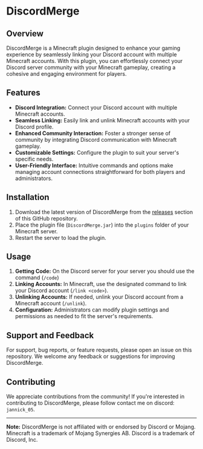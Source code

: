 # DiscordMerge

## Overview
DiscordMerge is a Minecraft plugin designed to enhance your gaming experience by seamlessly linking your Discord account with multiple Minecraft accounts. With this plugin, you can effortlessly connect your Discord server community with your Minecraft gameplay, creating a cohesive and engaging environment for players.

## Features
- **Discord Integration:** Connect your Discord account with multiple Minecraft accounts.
- **Seamless Linking:** Easily link and unlink Minecraft accounts with your Discord profile.
- **Enhanced Community Interaction:** Foster a stronger sense of community by integrating Discord communication with Minecraft gameplay.
- **Customizable Settings:** Configure the plugin to suit your server's specific needs.
- **User-Friendly Interface:** Intuitive commands and options make managing account connections straightforward for both players and administrators.

## Installation
1. Download the latest version of DiscordMerge from the [releases](https://github.com/Jannick05/DiscordMerge/releases) section of this GitHub repository.
2. Place the plugin file (`DiscordMerge.jar`) into the `plugins` folder of your Minecraft server.
3. Restart the server to load the plugin.

## Usage
1. **Getting Code:** On the Discord server for your server you should use the command (`/code`)
2. **Linking Accounts:** In Minecraft, use the designated command to link your Discord account (`/link <code>`).
3. **Unlinking Accounts:** If needed, unlink your Discord account from a Minecraft account (`/unlink`).
4. **Configuration:** Administrators can modify plugin settings and permissions as needed to fit the server's requirements.

## Support and Feedback
For support, bug reports, or feature requests, please open an issue on this repository. We welcome any feedback or suggestions for improving DiscordMerge.

## Contributing
We appreciate contributions from the community! If you're interested in contributing to DiscordMerge, please follow contact me on discord: `jannick_05`.

---

**Note:** DiscordMerge is not affiliated with or endorsed by Discord or Mojang. Minecraft is a trademark of Mojang Synergies AB. Discord is a trademark of Discord, Inc.

